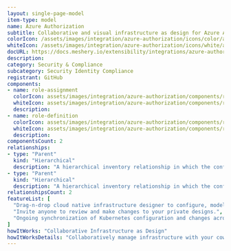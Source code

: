 ```yaml
---
layout: single-page-model
item-type: model
name: Azure Authorization
subtitle: Collaborative and visual infrastructure as design for Azure Authorization
colorIcon: /assets/images/integration/azure-authorization/icons/color/azure-authorization-color.svg
whiteIcon: /assets/images/integration/azure-authorization/icons/white/azure-authorization-white.svg
docURL: https://docs.meshery.io/extensibility/integrations/azure-authorization
description: 
category: Security & Compliance
subcategory: Security Identity Compliance
registrant: GitHub
components: 
- name: role-assignment
  colorIcon: assets/images/integration/azure-authorization/components/role-assignment/icons/color/role-assignment-color.svg
  whiteIcon: assets/images/integration/azure-authorization/components/role-assignment/icons/white/role-assignment-white.svg
  description: 
- name: role-definition
  colorIcon: assets/images/integration/azure-authorization/components/role-definition/icons/color/role-definition-color.svg
  whiteIcon: assets/images/integration/azure-authorization/components/role-definition/icons/white/role-definition-white.svg
  description: 
componentsCount: 2
relationships: 
- type: "Parent"
  kind: "Hierarchical"
  description: "A hierarchical inventory relationship in which the configuration of (parent component) is patched with the configuration of (child component). "
- type: "Parent"
  kind: "Hierarchical"
  description: "A hierarchical inventory relationship in which the configuration of (parent component) is patched with the configuration of (child component). "
relationshipsCount: 2
featureList: [
  "Drag-n-drop cloud native infrastructure designer to configure, model, and deploy your workloads.",
  "Invite anyone to review and make changes to your private designs.",
  "Ongoing synchronization of Kubernetes configuration and changes across any number of clusters."
]
howItWorks: "Collaborative Infrastructure as Design"
howItWorksDetails: "Collaboratively manage infrastructure with your coworkers synchronously sharing the same designs."
---
```

